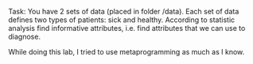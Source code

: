 Task: You have 2 sets of data (placed in folder /data). Each set of data defines two types of patients: sick and healthy. According to statistic analysis find informative attributes, i.e. find attributes that we can use to diagnose.

While doing this lab, I tried to use metaprogramming as much as I know. 

